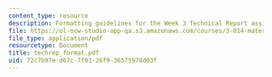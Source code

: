 ```yaml
---
content_type: resource
description: Formatting guidelines for the Week 3 Technical Report assignment.
file: https://ol-ocw-studio-app-qa.s3.amazonaws.com/courses/3-014-materials-laboratory-fall-2006/72c7b97ed67c7f9126f936575978d03f_techrep_format.pdf
file_type: application/pdf
resourcetype: Document
title: techrep_format.pdf
uid: 72c7b97e-d67c-7f91-26f9-36575978d03f
---
```

